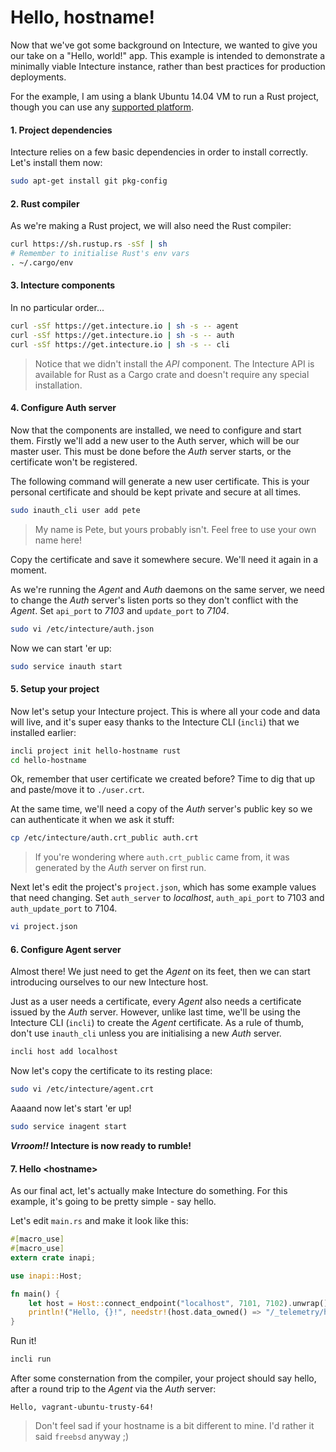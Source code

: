 # Hello, hostname!

Now that we've got some background on Intecture, we wanted to give you our take on a "Hello, world!" app. This example is intended to demonstrate a minimally viable Intecture instance, rather than best practices for production deployments.

For the example, I am using a blank Ubuntu 14.04 VM to run a Rust project, though you can use any [supported platform](ch01-02-intro-installation.html#System%20Requirements).

#### 1. Project dependencies

Intecture relies on a few basic dependencies in order to install correctly. Let's install them now:

```bash
sudo apt-get install git pkg-config
```

#### 2. Rust compiler

As we're making a Rust project, we will also need the Rust compiler:

```bash
curl https://sh.rustup.rs -sSf | sh
# Remember to initialise Rust's env vars
. ~/.cargo/env
```

#### 3. Intecture components

In no particular order...

```bash
curl -sSf https://get.intecture.io | sh -s -- agent
curl -sSf https://get.intecture.io | sh -s -- auth
curl -sSf https://get.intecture.io | sh -s -- cli
```

> Notice that we didn't install the _API_ component. The Intecture API is available for Rust as a Cargo crate and doesn't require any special installation.

#### 4. Configure Auth server

Now that the components are installed, we need to configure and start them. Firstly we'll add a new user to the Auth server, which will be our master user. This must be done before the _Auth_ server starts, or the certificate won't be registered.

The following command will generate a new user certificate. This is your personal certificate and should be kept private and secure at all times.

```bash
sudo inauth_cli user add pete
```

> My name is Pete, but yours probably isn't. Feel free to use your own name here!

Copy the certificate and save it somewhere secure. We'll need it again in a moment.

As we're running the _Agent_ and _Auth_ daemons on the same server, we need to change the _Auth_ server's listen ports so they don't conflict with the _Agent_. Set `api_port` to _7103_ and `update_port` to _7104_.

```bash
sudo vi /etc/intecture/auth.json
```

Now we can start 'er up:

```bash
sudo service inauth start
```

#### 5. Setup your project

Now let's setup your Intecture project. This is where all your code and data will live, and it's super easy thanks to the Intecture CLI (`incli`) that we installed earlier:

```bash
incli project init hello-hostname rust
cd hello-hostname
```

Ok, remember that user certificate we created before? Time to dig that up and paste/move it to `./user.crt`.

At the same time, we'll need a copy of the _Auth_ server's public key so we can authenticate it when we ask it stuff:

```bash
cp /etc/intecture/auth.crt_public auth.crt
```

> If you're wondering where `auth.crt_public` came from, it was generated by the _Auth_ server on first run.

Next let's edit the project's `project.json`, which has some example values that need changing. Set `auth_server` to _localhost_, `auth_api_port` to 7103 and `auth_update_port` to 7104.

```bash
vi project.json
```

#### 6. Configure Agent server

Almost there! We just need to get the _Agent_ on its feet, then we can start introducing ourselves to our new Intecture host.

Just as a user needs a certificate, every _Agent_ also needs a certificate issued by the _Auth_ server. However, unlike last time, we'll be using the Intecture CLI (`incli`) to create the _Agent_ certificate. As a rule of thumb, don't use `inauth_cli` unless you are initialising a new _Auth_ server.

```bash
incli host add localhost
```

Now let's copy the certificate to its resting place:

```bash
sudo vi /etc/intecture/agent.crt
```

Aaaand now let's start 'er up!

```bash
sudo service inagent start
```

**_Vrroom!!_ Intecture is now ready to rumble!**

#### 7. Hello \<hostname\>

As our final act, let's actually make Intecture do something. For this example, it's going to be pretty simple - say hello.

Let's edit `main.rs` and make it look like this:

```rust
#[macro_use]
#[macro_use]
extern crate inapi;

use inapi::Host;

fn main() {
    let host = Host::connect_endpoint("localhost", 7101, 7102).unwrap();
    println!("Hello, {}!", needstr!(host.data_owned() => "/_telemetry/hostname").unwrap());
}
```

Run it!

```bash
incli run
```

After some consternation from the compiler, your project should say hello, after a round trip to the _Agent_ via the _Auth_ server:

```
Hello, vagrant-ubuntu-trusty-64!
```

> Don't feel sad if your hostname is a bit different to mine. I'd rather it said `freebsd` anyway ;)
